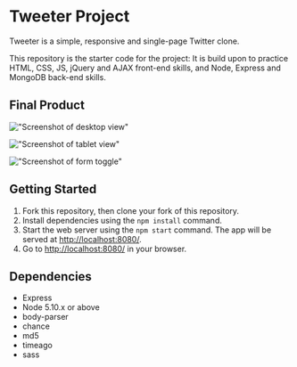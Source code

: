 # Tweeter Project

Tweeter is a simple, responsive and single-page Twitter clone.

This repository is the starter code for the project: It is build upon to practice HTML, CSS, JS, jQuery and AJAX front-end skills, and Node, Express and MongoDB back-end skills.

## Final Product

!["Screenshot of desktop view"](https://github.com/meghalshah210/tweeter/blob/master/docs/desktop-view.png)

!["Screenshot of tablet view"](https://github.com/meghalshah210/tweeter/blob/master/docs/tablet-view.png)

!["Screenshot of form toggle"](https://github.com/meghalshah210/tweeter/blob/master/docs/form-toggle.png)

## Getting Started

1. Fork this repository, then clone your fork of this repository.
2. Install dependencies using the `npm install` command.
3. Start the web server using the `npm start` command. The app will be served at <http://localhost:8080/>.
4. Go to <http://localhost:8080/> in your browser.

## Dependencies

- Express
- Node 5.10.x or above
- body-parser
- chance
- md5
- timeago
- sass

